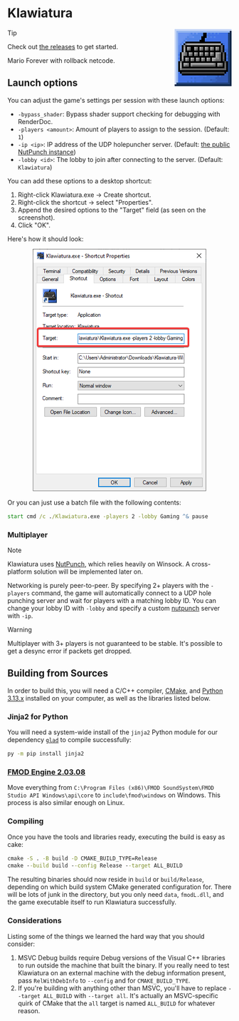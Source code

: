 <!-- markdownlint-disable MD033 MD045 -->

# Klawiatura

<img align="right" src=".github/assets/icon-upscaled.png">

> [!TIP]
> Check out [the releases](releases) to get started.

Mario Forever with rollback netcode.

## Launch options

You can adjust the game's settings per session with these launch options:

- `-bypass_shader`: Bypass shader support checking for debugging with RenderDoc.
- `-players <amount>`: Amount of players to assign to the session. (Default: `1`)
- `-ip <ip>`: IP address of the UDP holepuncher server. (Default: [the public NutPunch instance](https://github.com/Schwungus/nutpunch?tab=readme-ov-file#public-instance))
- `-lobby <id>`: The lobby to join after connecting to the server. (Default: `Klawiatura`)

You can add these options to a desktop shortcut:

1. Right-click Klawiatura.exe → Create shortcut.
2. Right-click the shortcut → select "Properties".
3. Append the desired options to the "Target" field (as seen on the screenshot).
4. Click "OK".

Here's how it should look:

<p align="center"><img src=".github/assets/shortcut-properties.png"></p>

Or you can just use a batch file with the following contents:

```bat
start cmd /c ./Klawiatura.exe -players 2 -lobby Gaming ^& pause
```

### Multiplayer

> [!NOTE]
> Klawiatura uses [NutPunch](https://github.com/Schwungus/nutpunch), which relies heavily on Winsock. A cross-platform solution will be implemented later on.

Networking is purely peer-to-peer. By specifying 2+ players with the `-players`
command, the game will automatically connect to a UDP hole punching server and
wait for players with a matching lobby ID. You can change your lobby ID with
`-lobby` and specify a custom [nutpunch](https://github.com/Schwungus/nutpunch) server with `-ip`.

> [!WARNING]
> Multiplayer with 3+ players is not guaranteed to be stable. It's possible to get a desync error if packets get dropped.

## Building from Sources

In order to build this, you will need a C/C++ compiler, [CMake](https://cmake.org/download), and [Python 3.13.x](https://www.python.org/downloads) installed on your computer, as well as the libraries listed below.

### Jinja2 for Python

You will need a system-wide install of the `jinja2` Python module for our dependency [`glad`](https://github.com/Dav1dde/glad) to compile successfully:

```bat
py -m pip install jinja2
```

### [FMOD Engine 2.03.08](https://www.fmod.com/download#fmodengine)

Move everything from `C:\Program Files (x86)\FMOD SoundSystem\FMOD Studio API Windows\api\core`
to `include\fmod\windows` on Windows. This process is also similar enough on
Linux.

### Compiling

Once you have the tools and libraries ready, executing the build is easy as cake:

```bat
cmake -S . -B build -D CMAKE_BUILD_TYPE=Release
cmake --build build --config Release --target ALL_BUILD
```

The resulting binaries should now reside in `build` or `build/Release`, depending on which build system CMake generated configuration for. There will be lots of junk in the directory, but you only need `data`, `fmodL.dll`, and the game executable itself to run Klawiatura successfully.

### Considerations

Listing some of the things we learned the hard way that you should consider:

1. MSVC Debug builds require Debug versions of the Visual C++ libraries to run outside the machine that built the binary. If you really need to test Klawiatura on an external machine with the debug information present, pass `RelWithDebInfo` to `--config` and for `CMAKE_BUILD_TYPE`.
2. If you're building with anything other than MSVC, you'll have to replace `--target ALL_BUILD` with `--target all`. It's actually an MSVC-specific quirk of CMake that the `all` target is named `ALL_BUILD` for whatever reason.
